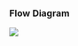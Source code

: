 ### Flow Diagram

<img src="https://github.com/gruprog/Android-Examples/blob/master/Activities/ActivityCallingActivity/_misc/block%20diagram.png"/>
